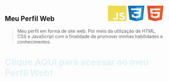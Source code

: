 <div style="display: inline_block"><br>
<img align="right" alt="Davi-HTML" height="50" width="60" src="https://raw.githubusercontent.com/devicons/devicon/master/icons/html5/html5-original.svg">
<img align="right" alt="Davi-CSS" height="50" width="60" src="https://raw.githubusercontent.com/devicons/devicon/master/icons/css3/css3-original.svg">
<img align="right" alt="Davi-Js" height="50" width="60" src="https://raw.githubusercontent.com/devicons/devicon/master/icons/javascript/javascript-plain.svg">
</div>

## __Meu Perfil Web__ ##

> Meu perfil em forma de site web. Por meio da utilização de HTML, CSS e JavaScript com a finalidade de promover minhas habilidades e conhecimentos.

<h1> 
  <a href="[https://www.linkedin.com/in/davi-battigaglia-messias-80b266258/](https://davi-bm.github.io/Projeto-Meu-Perfil-Web/)" style="color: #e1f2f7 !important; text-decoration: none; color: inherit;">
    <span>Clique AQUI para acessar ao meu Perfil Web!</span>
  </a> 
</h1>

